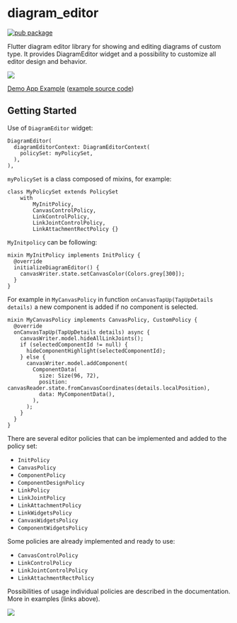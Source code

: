 # diagram_editor

[![pub package](https://img.shields.io/pub/v/diagram_editor.svg)](https://pub.dev/packages/diagram_editor)

Flutter diagram editor library for showing and editing diagrams of custom type. It provides DiagramEditor widget and a possibility to customize all editor design and behavior.

<img src="https://user-images.githubusercontent.com/20387953/114435850-f1f20f00-9bc4-11eb-8d97-a16c40c326cb.png">

[Demo App Example](https://arokip.github.io/fdl_demo_app) ([example source code](https://github.com/Arokip/fdl_demo_app))


## Getting Started

Use of `DiagramEditor` widget:

```
DiagramEditor(
  diagramEditorContext: DiagramEditorContext(
    policySet: myPolicySet,
  ),
),
```

`myPolicySet` is a class composed of mixins, for example:

```
class MyPolicySet extends PolicySet
    with
        MyInitPolicy,
        CanvasControlPolicy,
        LinkControlPolicy,
        LinkJointControlPolicy,
        LinkAttachmentRectPolicy {}
```

`MyInitpolicy` can be following:

```
mixin MyInitPolicy implements InitPolicy {
  @override
  initializeDiagramEditor() {
    canvasWriter.state.setCanvasColor(Colors.grey[300]);
  }
}
```

For example in `MyCanvasPolicy` in function `onCanvasTapUp(TapUpDetails details)` a new component is added if no component is selected.

```
mixin MyCanvasPolicy implements CanvasPolicy, CustomPolicy {
  @override
  onCanvasTapUp(TapUpDetails details) async {
    canvasWriter.model.hideAllLinkJoints();
    if (selectedComponentId != null) {
      hideComponentHighlight(selectedComponentId);
    } else {
      canvasWriter.model.addComponent(
        ComponentData(
          size: Size(96, 72),
          position: canvasReader.state.fromCanvasCoordinates(details.localPosition),
          data: MyComponentData(),
        ),
      );
    }
  }
}
```

There are several editor policies that can be implemented and added to the policy set:
- `InitPolicy`
- `CanvasPolicy`
- `ComponentPolicy`
- `ComponentDesignPolicy`
- `LinkPolicy`
- `LinkJointPolicy`
- `LinkAttachmentPolicy`
- `LinkWidgetsPolicy`
- `CanvasWidgetsPolicy`
- `ComponentWidgetsPolicy`

Some policies are already implemented and ready to use:
- `CanvasControlPolicy`
- `LinkControlPolicy`
- `LinkJointControlPolicy`
- `LinkAttachmentRectPolicy`

Possibilities of usage individual policies are described in the documentation.
More in examples (links above).

<img src="https://user-images.githubusercontent.com/20387953/115140531-1bcd8a80-a038-11eb-8c67-d960a92666c2.gif">